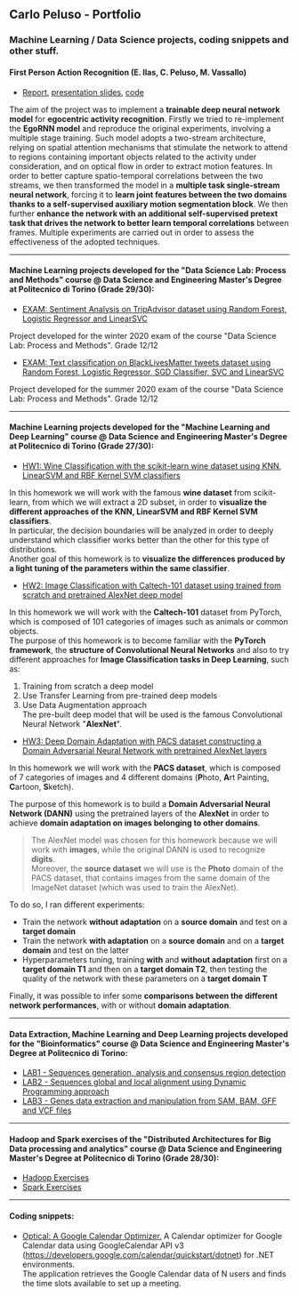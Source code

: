 ## Carlo Peluso - Portfolio
### Machine Learning / Data Science projects, coding snippets and other stuff.

#### First Person Action Recognition (E. Ilas, C. Peluso, M. Vassallo)
* [Report](https://www.linkedin.com/in/cpeluso/detail/treasury/education:613070153/?entityUrn=urn%3Ali%3Afsd_profileTreasuryMedia%3A(ACoAACTYnZwBjpZIH3qbOmmhp8gjeGX5maT7Bzc%2C1593079189097)&section=education%3A613070153&treasuryCount=2), [presentation slides](https://www.linkedin.com/in/cpeluso/detail/treasury/education:613070153/?entityUrn=urn%3Ali%3Afsd_profileTreasuryMedia%3A(ACoAACTYnZwBjpZIH3qbOmmhp8gjeGX5maT7Bzc%2C1593079052649)&section=education%3A613070153&treasuryCount=2), [code](https://github.com/mldl2020/FirstPersonActionRecognition)

The aim of the project was to implement a **trainable deep neural network model** for **egocentric activity recognition**. 
Firstly we tried to re-implement the **EgoRNN model** and reproduce the original experiments, involving a multiple stage training. Such model adopts a two-stream architecture, relying on spatial attention mechanisms that stimulate the network to attend to regions containing important objects related to the activity under consideration, and on optical flow in order to extract motion features.
In order to better capture spatio-temporal correlations between the two streams, we then transformed the model in a **multiple task single-stream neural network**, forcing it to **learn joint features between the two domains thanks to a self-supervised auxiliary motion segmentation block**.
We then further **enhance the network with an additional self-supervised pretext task that drives the network to better learn temporal correlations** between frames. Multiple experiments are carried out in order to assess the effectiveness of the adopted techniques.

---

#### Machine Learning projects developed for the "Data Science Lab: Process and Methods" course @ Data Science and Engineering Master's Degree at Politecnico di Torino (Grade 29/30):

* [EXAM: Sentiment Analysis on TripAdvisor dataset using Random Forest, Logistic Regressor and LinearSVC](https://github.com/cpeluso/EXAM-TripAdvisor-Sentiment-Analysis/blob/master/EXAM%20-%20TripAdvisor%20Sentiment%20Analysis.ipynb)

Project developed for the winter 2020 exam of the course "Data Science Lab: Process and Methods".
Grade 12/12

* [EXAM: Text classification on BlackLivesMatter tweets dataset using Random Forest, Logistic Regressor, SGD Classifier, SVC and LinearSVC ](https://github.com/cpeluso/EXAM-BlackLivesMatter-Tweets-Classification/blob/master/EXAM-BlackLivesMatter-Tweets-Classification.ipynb)

Project developed for the summer 2020 exam of the course "Data Science Lab: Process and Methods".
Grade 12/12

---

#### Machine Learning projects developed for the "Machine Learning and Deep Learning" course @ Data Science and Engineering Master's Degree at Politecnico di Torino (Grade 27/30):

* [HW1: Wine Classification with the scikit-learn wine dataset using KNN, LinearSVM and RBF Kernel SVM classifiers](https://github.com/cpeluso/HW1-Wine-Classification/blob/master/HW1%20-%20Wine%20Classification.ipynb)

In this homework we will work with the famous **wine dataset** from scikit-learn, from which we will extract a 2D subset, in order to **visualize the different approaches of the KNN, LinearSVM and RBF Kernel SVM classifiers**.<br/>
In particular, the decision boundaries will be analyzed in order to deeply understand which classifier works better than the other for this type of distributions.<br/>
Another goal of this homework is to **visualize the differences produced by a light tuning of the parameters within the same classifier**.


* [HW2: Image Classification with Caltech-101 dataset using trained from scratch and pretrained AlexNet deep model](https://github.com/cpeluso/HW2-Image-Classification/blob/master/HW2%20-%20Image%20Classification.ipynb)

In this homework we will work with the **Caltech-101** dataset from PyTorch, which is composed of 101 categories of images such as animals or common objects.<br/>
The purpose of this homework is to become familiar with the **PyTorch framework**, the **structure of Convolutional Neural Networks** and also to try different approaches for **Image Classification tasks in Deep Learning**, such as:
1. Training from scratch a deep model
2. Use Transfer Learning from pre-trained deep models
3. Use Data Augmentation approach<br/>
The pre-built deep model that will be used is the famous Convolutional Neural Network "**AlexNet**".

* [HW3: Deep Domain Adaptation with PACS dataset constructing a Domain Adversarial Neural Network with pretrained AlexNet layers](https://github.com/cpeluso/HW3-Deep-Domain-Adaptation/blob/master/HW3%20-%20Deep%20Domain%20Adaptation.ipynb)

In this homework we will work with the **PACS dataset**, which is composed of 7 categories of images and 4 different domains (**P**hoto, **A**rt Painting, **C**artoon, **S**ketch).

The purpose of this homework is to build a **Domain Adversarial Neural Network (DANN)** using the pretrained layers of the **AlexNet** in order to achieve **domain adaptation on images belonging to other domains**. <br/> 
> The AlexNet model was chosen for this homework because we will work with **images**, while the original DANN is used to recognize **digits**. <br/>
Moreover, the **source dataset** we will use is the **Photo** domain of the PACS dataset, that contains images from the same domain of the ImageNet dataset (which was used to train the AlexNet).

To do so, I ran different experiments:

* Train the network **without adaptation** on a **source domain** and test on a **target domain**
* Train the network **with adaptation** on a **source domain** and on a **target domain** and test on the latter
* Hyperparameters tuning, training **with** and **without adaptation** first on a **target domain T1** and then on a **target domain T2**, then testing the quality of the network with these parameters on a **target domain T**

Finally, it was possible to infer some **comparisons between the different network performances**, with or without **domain adaptation**.

---

#### Data Extraction, Machine Learning and Deep Learning projects developed for the "Bioinformatics" course @ Data Science and Engineering Master's Degree at Politecnico di Torino:

* [LAB1 - Sequences generation, analysis and consensus region detection](https://github.com/cpeluso/Bioinformatics-LAB1/blob/main/LAB1.ipynb)
* [LAB2 - Sequences global and local alignment using Dynamic Programming approach](https://github.com/cpeluso/Bioinformatics-LAB2/blob/main/LAB2.ipynb)
* [LAB3 - Genes data extraction and manipulation from SAM, BAM, GFF and VCF files](https://github.com/cpeluso/Bioinformatics-LAB3/blob/main/LAB3.ipynb)

---

#### Hadoop and Spark exercises of the "Distributed Architectures for Big Data processing and analytics" course @ Data Science and Engineering Master's Degree at Politecnico di Torino (Grade 28/30):
* [Hadoop Exercises](https://github.com/cpeluso/Hadoop-Exercises)
* [Spark Exercises](https://github.com/cpeluso/Spark-Exercises)

---

#### Coding snippets:

* [Optical: A Google Calendar Optimizer.](https://github.com/cpeluso/optical) A Calendar optimizer for Google Calendar data using GoogleCalendar API v3 (https://developers.google.com/calendar/quickstart/dotnet) for .NET environments.<br/> The application retrieves the Google Calendar data of N users and finds the time slots available to set up a meeting. 


